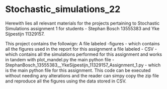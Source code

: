 # Stochastic_simulations_22
Herewith lies all relevant materials for the projects pertaining to Stochastic Simulations assignment 1
for students - Stephan Bosch 13555383 and Yke Sijpestijn 11329157.

This project contains the followign:
A file labeled -figures -  which contains all the figures used in the report for this assignment
a file labeled - CSV - which contains all the simulations performed for this assignment and works in tandem with plot_mandel.py
the main python file - StephanBosch_13555383__YkeSijpestijn_11329157_Assignment_1.py - which is the main python file for this assignment. This code can be executed without needing any alterations and the reader can simpy copy the zip file and reproduce all the figures using the data stored in CSV.


